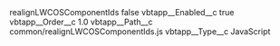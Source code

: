 <?xml version="1.0" encoding="UTF-8"?>
<CustomMetadata xmlns="http://soap.sforce.com/2006/04/metadata" xmlns:xsi="http://www.w3.org/2001/XMLSchema-instance" xmlns:xsd="http://www.w3.org/2001/XMLSchema">
    <label>realignLWCOSComponentIds</label>
    <protected>false</protected>
    <values>
        <field>vbtapp__Enabled__c</field>
        <value xsi:type="xsd:boolean">true</value>
    </values>
    <values>
        <field>vbtapp__Order__c</field>
        <value xsi:type="xsd:double">1.0</value>
    </values>
    <values>
        <field>vbtapp__Path__c</field>
        <value xsi:type="xsd:string">common/realignLWCOSComponentIds.js</value>
    </values>
    <values>
        <field>vbtapp__Type__c</field>
        <value xsi:type="xsd:string">JavaScript</value>
    </values>
</CustomMetadata>
